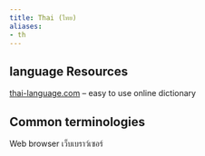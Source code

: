 ```yaml
---
title: Thai (ไทย)
aliases:
- th
---
```


## language Resources

[thai-language.com](http://www.thai-language.com/) – easy to use online dictionary


## Common terminologies

Web browser เว็บเบราว์เซอร์
